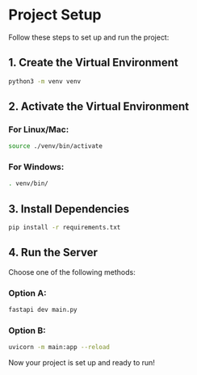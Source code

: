 # Project Setup

Follow these steps to set up and run the project:

## 1. Create the Virtual Environment
```sh
python3 -m venv venv
```

## 2. Activate the Virtual Environment

### For Linux/Mac:
```sh
source ./venv/bin/activate
```

### For Windows:
```sh
. venv/bin/
```

## 3. Install Dependencies

```sh
pip install -r requirements.txt
```

## 4. Run the Server

Choose one of the following methods:

### Option A:
```sh
fastapi dev main.py
```

### Option B:
```sh
uvicorn -m main:app --reload
```

Now your project is set up and ready to run!
